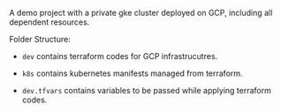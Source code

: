 A demo project with a private gke cluster deployed on GCP, including all dependent resources.

Folder Structure:
- `dev`
contains terraform codes for GCP infrastrucutres.

- `k8s`
contains kubernetes manifests managed from terraform.

- `dev.tfvars`
contains variables to be passed while applying terraform codes.